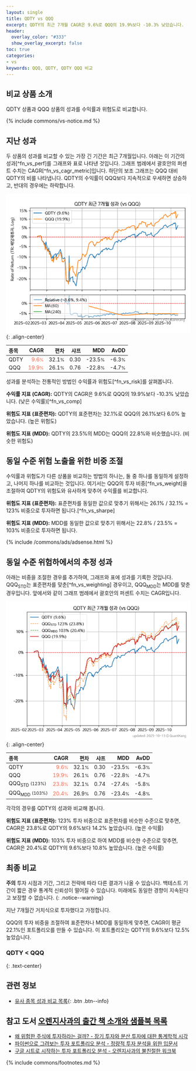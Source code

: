 ```yaml
---
layout: single
title: QDTY vs QQQ
excerpt: QDTY의 최근 7개월 CAGR은 9.6%로 QQQ의 19.9%보다 -10.3% 낮았습니다.
header:
  overlay_color: "#333"
  show_overlay_excerpt: false
toc: true
categories:
- vs
keywords: QQQ, QDTY, QDTY QQQ 비교
---
```


## 비교 상품 소개


QDTY 상품과 QQQ 상품의 성과를 수익률과 위험도로 비교합니다.





{% include commons/vs-notice.md %}

## 지난 성과

두 상품의 성과를 비교할 수 있는 가장 긴 기간은 최근 7개월입니다. 아래는 이 기간의 성과[^fn_vs_perf]를 그래프와 표로 나타낸 것입니다.
그래프 범례에서 괄호안의 퍼센트 수치는 CAGR[^fn_vs_cagr_metric]입니다.
하단의 보조 그래프는 QQQ 대비 QDTY의 비를 나타냅니다.
QDTY의 수익률이 QQQ보다 지속적으로 우세하면 상승하고, 반대의 경우에는 하락합니다.

![QDTY](/vs/images/qdty-vs-qqq_dual.png){: .align-center}

| **종목** | **CAGR** | **편차** | **샤프** | **MDD** | **AvDD** |
| :------------ | ------: | -----------: | -------: | ------: | -------: |
| QDTY | <span style="color: tomato">9.6<small>%</small></span> | 32.1<small>%</small> | 0.30 | -23.5<small>%</small> | -6.3<small>%</small> |
| QQQ | <span style="color: tomato">19.9<small>%</small></span> | 26.1<small>%</small> | 0.76 | -22.8<small>%</small> | -4.7<small>%</small> |

<!-- more -->


성과를 분석하는 전통적인 방법인 수익률과 위험도[^fn_vs_risk]를 살펴봅니다.

**수익률 지표 (CAGR):** QDTY의 CAGR은 9.6%로 QQQ의 19.9%보다 -10.3% 낮았습니다. (낮은 수익률)[^fn_vs_comp]

**위험도 지표 (표준편차):** QDTY의 표준편차는 32.1%로 QQQ의 26.1%보다 6.0% 높았습니다. (높은 위험도)

**위험도 지표 (MDD):** QDTY의 23.5%의 MDD는 QQQ의 22.8%와 비슷했습니다. (비슷한 위험도)



## 동일 수준 위험 노출을 위한 비중 조절

수익률과 위험도가 다른 상품을 비교하는 방법의 하나는, 둘 중 하나를 동일하게 설정하고, 나머지 하나를 비교하는 것입니다.
여기서는 QQQ의 투자 비중[^fn_vs_weight]을 조절하여 QDTY의 위험도와 유사하게 맞추어 수익률를 비교합니다.

**위험도 지표 (표준편차):** 표준편차를 동일한 값으로 맞추기 위해서는 26.1% / 32.1% = 123% 비중으로 투자하면 됩니다.[^fn_vs_sharpe]

**위험도 지표 (MDD):** MDD를 동일한 값으로 맞추기 위해서는 22.8% / 23.5% = 103% 비중으로 투자하면 됩니다.


{% include /commons/ads/adsense.html %}



## 동일 수준 위험하에서의 추정 성과

아래는 비중을 조절한 경우를 추가하여, 그래프와 표에 성과를 기록한 것입니다.
QQQ<sub>STD</sub>는 표준편차를 맞춘[^fn_vs_weighting] 경우이고, QQQ<sub>MDD</sub>는 MDD를 맞춘 경우입니다.
앞에서와 같이 그래프 범례에서 괄호안의 퍼센트 수치는 CAGR입니다.


![QDTY](/vs/images/qdty-vs-qqq.png){: .align-center}



| **종목** | **CAGR** | **편차** | **샤프** | **MDD** | **AvDD** |
| :------------ | ------: | -----------: | -------: | ------: | -------: |
| QDTY | <span style="color: tomato">9.6<small>%</small></span> | 32.1<small>%</small> | 0.30 | -23.5<small>%</small> | -6.3<small>%</small> |
| QQQ | <span style="color: tomato">19.9<small>%</small></span> | 26.1<small>%</small> | 0.76 | -22.8<small>%</small> | -4.7<small>%</small> |
| QQQ<sub>STD</sub> <small>(123%)</small> | <span style="color: tomato">23.8<small>%</small></span> | 32.1<small>%</small> | 0.74 | -27.4<small>%</small> | -5.8<small>%</small> |
| QQQ<sub>MDD</sub> <small>(103%)</small> | <span style="color: tomato">20.4<small>%</small></span> | 26.9<small>%</small> | 0.76 | -23.4<small>%</small> | -4.8<small>%</small> |



각각의 경우를 QDTY의 성과와 비교해 봅니다.

**위험도 지표 (표준편차):** 123% 투자 비중으로 표준편차를 비슷한 수준으로 맞추면, CAGR은 23.8%로 QDTY의 9.6%보다 14.2% 높았습니다. (높은 수익률)

**위험도 지표 (MDD):** 103% 투자 비중으로 하여 MDD를 비슷한 수준으로 맞추면, CAGR은 20.4%로 QDTY의 9.6%보다 10.8% 높았습니다. (높은 수익률)




## 최종 비교

**주의** 투자 시점과 기간, 그리고 전략에 따라 다른 결과가 나올 수 있습니다. 백테스트 기간이 짧은 경우 통계적 신뢰성이 떨어질 수 있습니다. 미래에도 동일한 경향이 지속된다고 보장할 수 없습니다.
{: .notice--warning}

지난 7개월간 거치식으로 투자했다고 가정합니다.

QQQ의 투자 비중을 조절하여 표준편차나 MDD를 동일하게 맞추면, CAGR이 평균 22.1%인 포트폴리오를 만들 수 있습니다.
이 포트폴리오는 QDTY의 9.6%보다 12.5% 높았습니다.

### QDTY &lt; QQQ
{: .text-center}


## 관련 정보

- [유사 종목 성과 비교 목록](/vs/){: .btn .btn--info}


## 참고 도서 [오렌지사과의 출간 책 소개와 샘플북 목록](https://kongdori.tistory.com/691)

- [왜 위험한 주식에 투자하라는 걸까? - 장기 투자와 분산 투자에 대한 통계학적 시각](https://kongdori.tistory.com/421)
- [파이썬으로 그려보는 투자 포트폴리오 분석  - 정량적 투자 분석을 위한 입문서](https://kongdori.tistory.com/643)
- [구글 시트로 시작하는 투자 포트폴리오 분석 - 오렌지사과의 불친절한 워크북](https://kongdori.tistory.com/449)

{% include commons/footnotes.md %}